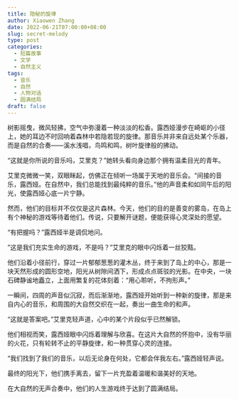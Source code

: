 ```yaml
---
title: 隐秘的旋律
author: Xiaowen Zhang
date: 2022-06-21T07:00:00+08:00
slug: secret-melody
type: post
categories:
  - 短篇故事
  - 文学
  - 自然主义
tags:
  - 音乐
  - 自然
  - 人物对话
  - 圆满结局
draft: false
---
```


树影摇曳，微风轻拂，空气中弥漫着一种淡淡的松香。露西娅漫步在崎岖的小径上，她的耳边不时回响着森林中若隐若现的旋律。那音乐并非来自远处某个乐器，而是自然的合奏——溪水浅唱，鸟鸣和鸣，树叶旋律般的拂动。

“这就是你所说的音乐吗，艾里克？”她转头看向身边那个拥有温柔目光的青年。

艾里克微微一笑，双眼眯起，仿佛正在倾听一场属于天地的音乐会。“间接的音乐，露西娅。在自然中，我们总能找到最纯粹的音乐。”他的声音柔和如同午后的阳光，使露西娅心底一片宁静。

然而，他们的目标并不仅仅是这片森林。今天，他们的目的是善变的雾岛，在岛上有个神秘的游戏等待着他们。传说，只要解开谜题，便能获得心灵深处的愿望。

“有把握吗？”露西娅半是调侃地问。

”这是我们充实生命的游戏，不是吗？”艾里克的眼中闪烁着一丝狡黠。

他们沿着小径前行，穿过一片郁郁葱葱的灌木丛，终于来到了岛上的中心，那是一块天然形成的圆形空地，阳光从树隙间洒下，形成点点斑驳的光影。在中央，一块石碑静谧地矗立，上面用繁复的花体刻着：“用心聆听，不拘形声。”

一瞬间，四周的声音似沉寂，而后渐渐地，露西娅开始听到一种新的旋律，那是来自内心的音乐，和周围的大自然交织在一起，奏出一曲生命的和声。

“这就是答案吧。”艾里克轻声道，心中的某个片段似乎已然解锁。

他们相视而笑，露西娅眼中闪烁着理解与欣喜。在这片大自然的怀抱中，没有华丽的火花，只有轮转不止的平静旋律，和一种贯穿心灵的连接。

“我们找到了我们的音乐，以后无论身在何处，它都会伴我左右。”露西娅轻声说。

最终的阳光下，他们携手离去，留下一片充盈着温暖和谐美好的天地。

在大自然的无声合奏中，他们的人生游戏终于达到了圆满结局。